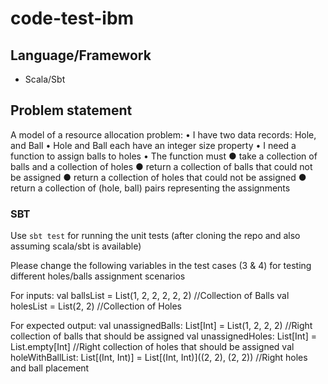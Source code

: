 # code-test-ibm

## Language/Framework

- Scala/Sbt

## Problem statement

A model of a resource allocation problem:
• I have two data records: Hole, and Ball
• Hole and Ball each have an integer size property
• I need a function to assign balls to holes
• The function must
● take a collection of balls and a collection of holes
● return a collection of balls that could not be assigned
● return a collection of holes that could not be assigned
● return a collection of (hole, ball) pairs representing the assignments
  
### SBT

Use `sbt test` for running the unit tests (after cloning the repo and also assuming scala/sbt is available)

Please change the following variables in the test cases (3 & 4) for testing different holes/balls assignment scenarios

For inputs:
val ballsList = List(1, 2, 2, 2, 2, 2) //Collection of Balls
val holesList = List(2, 2) //Collection of Holes

For expected output:
val unassignedBalls: List[Int] = List(1, 2, 2, 2) //Right collection of balls that should be assigned
val unassignedHoles: List[Int] = List.empty[Int] //Right collection of holes that should be assigned
val holeWithBallList: List[(Int, Int)] = List[(Int, Int)]((2, 2), (2, 2)) //Right holes and ball placement
